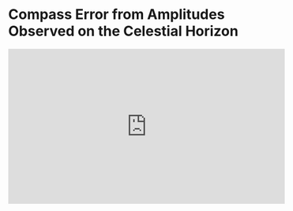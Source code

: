 # Compass Error from Amplitudes Observed on the Celestial Horizon
<iframe width="560" height="315" src="https://www.youtube.com/embed/nQK5EO_-WNM" title="YouTube video player" frameborder="0" allow="accelerometer; autoplay; clipboard-write; encrypted-media; gyroscope; picture-in-picture" allowfullscreen></iframe>
